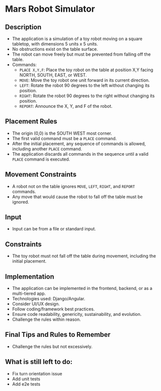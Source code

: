 # Mars Robot Simulator

## Description

- The application is a simulation of a toy robot moving on a square tabletop, with dimensions 5 units x 5 units.
- No obstructions exist on the table surface.
- The robot can move freely but must be prevented from falling off the table.
- Commands:
  - `PLACE X,Y,F`: Place the toy robot on the table at position X,Y facing NORTH, SOUTH, EAST, or WEST.
  - `MOVE`: Move the toy robot one unit forward in its current direction.
  - `LEFT`: Rotate the robot 90 degrees to the left without changing its position.
  - `RIGHT`: Rotate the robot 90 degrees to the right without changing its position.
  - `REPORT`: Announce the X, Y, and F of the robot.

## Placement Rules

- The origin (0,0) is the SOUTH WEST most corner.
- The first valid command must be a `PLACE` command.
- After the initial placement, any sequence of commands is allowed, including another `PLACE` command.
- The application discards all commands in the sequence until a valid `PLACE` command is executed.

## Movement Constraints

- A robot not on the table ignores `MOVE`, `LEFT`, `RIGHT`, and `REPORT` commands.
- Any move that would cause the robot to fall off the table must be ignored.

## Input

- Input can be from a file or standard input.

## Constraints

- The toy robot must not fall off the table during movement, including the initial placement.

## Implementation

- The application can be implemented in the frontend, backend, or as a multi-tiered app.
- Technologies used: Django/Angular.
- Consider UI/UX design.
- Follow coding/framework best practices.
- Ensure code readability, genericity, sustainability, and evolution.
- Challenge the rules within reason.

## Final Tips and Rules to Remember

- Challenge the rules but not excessively.

## What is still left to do:

- Fix turn orientation issue
- Add unit tests
- Add e2e tests
